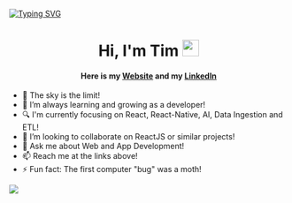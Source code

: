 [![Typing SVG](https://readme-typing-svg.demolab.com?font=Jet+Brains&size=22&duration=3000&pause=2000&color=1DF6F7&center=true&vCenter=true&multiline=true&width=440&height=55&lines=Welcome+to+TIM's+GitHub+Profile!+)](https://git.io/typing-svg)

<h1 align="center">Hi, I'm Tim <img src="https://raw.githubusercontent.com/MartinHeinz/MartinHeinz/master/wave.gif" width="30px"></h1>

<h4 align="center">Here is my <a href="https://www.timh.codes" target="_blank" rel="noopener">Website</a> and my <a href="https://www.linkedin.com/in/timhughesdev/" rel="noopener" target="_blank"> LinkedIn </a> </h4>
  
- 🔭 The sky is the limit!
- 🌱 I’m always learning and growing as a developer!
- 🔍 I'm currently focusing on React, React-Native, AI, Data Ingestion and ETL!
- 👯 I’m looking to collaborate on ReactJS or similar projects!
- 💬 Ask me about Web and App Development!
- 📫 Reach me at the links above!
- ⚡ Fun fact: The first computer "bug" was a moth!

<img align="center" src="https://github-readme-stats.anuraghazra1.vercel.app/api/top-langs/?username=timhughesdev&layout=compact&theme=radical" />
